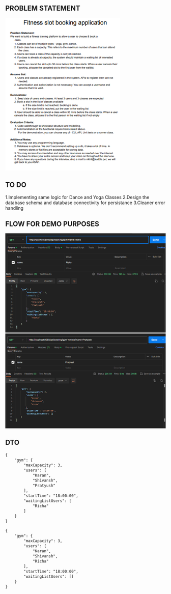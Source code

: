 ## PROBLEM STATEMENT ##
![Kuddle Design Challenge](image-2.png)

## TO DO ##
1.Implementing same logic for Dance and Yoga Classes
2.Design the database schema and database connectivity for persistance
3.Cleaner error handling


## FLOW FOR DEMO PURPOSES ##
![Assuming there are some users already in program](image-1.png)
![Once the user is removed, Waiting List user is promoted to the program](image.png)

## DTO ## 
```
{
    "gym": {
        "maxCapacity": 3,
        "users": [
            "Karan",
            "Shivansh",
            "Pratyush"
        ],
        "startTime": "18:00:00",
        "waitingListUsers": [
            "Richa"
        ]
    }
}
```

```
{
    "gym": {
        "maxCapacity": 3,
        "users": [
            "Karan",
            "Shivansh",
            "Richa"
        ],
        "startTime": "18:00:00",
        "waitingListUsers": []
    }
}
```
